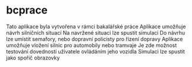 # bcprace
Tato aplikace byla vytvořena v rámci bakalářské práce
Aplikace umožňuje návrh silničních situací
Na navržené situaci lze spustit simulaci
Do návrhu lze umístit semafory, nebo dopravní policisty pro řízení dopravy
Aplikace umožňuje vložení silnic pro automobily nebo tramvaje
Je zde možnost testování dovedností uživatele ovládáním jeho vozidla
Simulaci lze spustit jako spořič obrazovky
